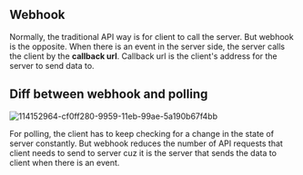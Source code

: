 ## Webhook
Normally, the traditional API way is for client to call the server. But webhook is the opposite. When there is an event in 
the server side, the server calls the client by the **callback url**. Callback url is the client's address for the server to
send data to.

## Diff between webhook and polling
![114152964-cf0ff280-9959-11eb-99ae-5a190b67f4bb](https://github.com/brian6484/CSKnowledge/assets/56388433/6d4defc5-0db1-4b54-8a56-5f4be540f869)

For polling, the client has to keep checking for a change in the state of server constantly. But webhook reduces the number
of API requests that client needs to send to server cuz it is the server that sends the data to client when there is an event.
